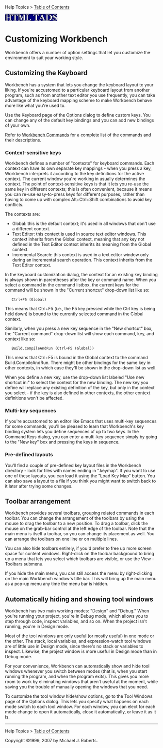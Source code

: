 Help Topics \> [Table of Contents](wbcont.htm)  
  

  
  
  
![](../htmltads.jpg)  

# Customizing Workbench

  
  

Workbench offers a number of option settings that let you customize the
environment to suit your working style.

## Customizing the Keyboard

Workbench has a system that lets you change the keyboard layout to your
liking. If you're accustomed to a particular keyboard layout from
another program, such as from another text editor you use frequently,
you can take advantage of the keyboard mapping scheme to make Workbench
behave more like what you're used to.

Use the Keyboard page of the Options dialog to define custom keys. You
can change any of the default key bindings and you can add new bindings
of your own.

Refer to [Workbench Commands](wbcmd.htm) for a complete list of the
commands and their descriptions.

### Context-sensitive keys

Workbench defines a number of "contexts" for keyboard commands. Each
context can have its own separate key mappings - when you press a key,
Workbench interprets it according to the key definitions for the active
context. The current window you're working in usually determines the
context. The point of context-sensitive keys is that it lets you re-use
the same key in different contexts; this is often convenient, because it
means you can re-use easy-to-press keys for different purposes, rather
than having to come up with complex Alt+Ctrl+Shift combinations to avoid
key conflicts.

The contexts are:

- Global: this is the default context; it's used in all windows that
  don't use a different context.
- Text Editor: this context is used in source text editor windows. This
  context inherits from the Global context, meaning that any key not
  defined in the Text Editor context inherits its meaning from the
  Global context.
- Incremental Search: this context is used in a text editor window only
  during an incremental search operation. This context inherits from the
  Text Editor context.

In the keyboard customization dialog, the context for an existing key
binding is always shown in parentheses after the key or command name.
When you select a command in the command listbox, the current keys for
the command will be shown in the "Current shortcut" drop-down list like
so:

       Ctrl+F5 (Global)

This means that Ctrl+F5 (i.e., the F5 key pressed while the Ctrl key is
being held down) is bound to the currently selected command in the
Global context.

Similarly, when you press a new key sequence in the "New shortcut" box,
the "Current command" drop-down list will show each command, key, and
context like so:

       Build.CompileAndRun (Ctrl+F5 (Global))

This means that Ctrl+F5 is bound in the Global context to the command
Build.CompileAndRun. There might be other bindings for the same key in
other contexts, in which case they'll be shown in the drop-down list as
well.

When you define a new key, use the drop-down list labeled "Use new
shortcut in:" to select the context for the new binding. The new key you
define will replace any existing definition of the key, but only in the
context you select - if the key is also defined in other contexts, the
other context definitions won't be affected.

### Multi-key sequences

If you're accustomed to an editor like Emacs that uses multi-key
sequences for some commands, you'll be pleased to learn that Workbench's
key binding system lets you define sequences of up to two keys. In the
Command Keys dialog, you can enter a multi-key sequence simply by going
to the "New key" box and pressing the keys in sequence.

### Pre-defined layouts

You'll find a couple of pre-defined key layout files in the Workbench
directory - look for files with names ending in ".keymap". If you want
to use one of these layouts, you can load it using the "Load Key Map"
button. You can also save a layout to a file if you think you might want
to switch back to it later after trying some changes.

## Toolbar arrangement

Workbench provides several toolbars, grouping related commands in each
toolbar. You can change the arrangement of the toolbars by using the
mouse to drag the toolbar to a new position. To drag a toolbar, click
the mouse on the grab-bar control at the left edge of the toolbar. Note
that the main menu is itself a toolbar, so you can change its placement
as well. You can arrange the toolbars on one line or on multiple lines.

You can also hide toolbars entirely, if you'd prefer to free up more
screen space for content windows. Right-click on the toolbar background
to bring up a menu that lets you select which toolbars are visible, or
use the View - Toolbars submenu.

If you hide the main menu, you can still access the menu by
right-clicking on the main Workbench window's title bar. This will bring
up the main menu as a pop-up menu any time the menu bar is hidden.

## Automatically hiding and showing tool windows

Workbench has two main working modes: "Design" and "Debug." When you're
running your project, you're in Debug mode, which allows you to step
through code, inspect variables, and so on. When the project isn't
running, you're in Design mode.

Most of the tool windows are only useful (or mostly useful) in one mode
or the other. The stack, local variables, and expression-watch tool
windows are of little use in Design mode, since there's no stack or
variables to inspect. Likewise, the project window is more useful in
Design mode than in Debug mode.

For your convenience, Workbench can automatically show and hide tool
windows whenever you switch between modes (that is, when you start
running the program, and when the program exits). This gives you more
room to work by eliminating windows that aren't useful at the moment,
while saving you the trouble of manually opening the windows that you
need.

To customize the tool window hide/show options, go to the Tool Windows
page of the Options dialog. This lets you specify what happens on each
mode switch to each tool window. For each window, you can elect for each
mode change to open it automatically, close it automatically, or leave
it as it is.  
  
  
  
  

------------------------------------------------------------------------

  
Help Topics \> [Table of Contents](wbcont.htm)  
  
Copyright ©1999, 2007 by Michael J. Roberts.
